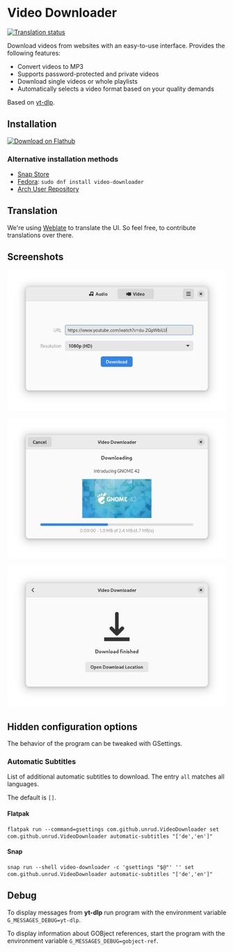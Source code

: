 # Video Downloader

[![Translation status](https://hosted.weblate.org/widgets/video-downloader/-/gui/svg-badge.svg)](https://hosted.weblate.org/engage/video-downloader/)

Download videos from websites with an easy-to-use interface.
Provides the following features:

  * Convert videos to MP3
  * Supports password-protected and private videos
  * Download single videos or whole playlists
  * Automatically selects a video format based on your quality demands

Based on [yt-dlp](https://github.com/yt-dlp/yt-dlp).

## Installation

<a href='https://flathub.org/apps/details/com.github.unrud.VideoDownloader'><img width='240' alt='Download on Flathub' src='https://flathub.org/assets/badges/flathub-badge-en.png'/></a>

### Alternative installation methods

  * [Snap Store](https://snapcraft.io/video-downloader)
  * [Fedora](https://src.fedoraproject.org/rpms/video-downloader): `sudo dnf install video-downloader`
  * [Arch User Repository](https://aur.archlinux.org/packages/video-downloader)

## Translation

We're using [Weblate](https://hosted.weblate.org/engage/video-downloader/) to translate the UI. So feel free, to contribute translations over there.

## Screenshots

![screenshot 1](https://raw.githubusercontent.com/Unrud/video-downloader/master/screenshots/1.png)

![screenshot 2](https://raw.githubusercontent.com/Unrud/video-downloader/master/screenshots/2.png)

![screenshot 3](https://raw.githubusercontent.com/Unrud/video-downloader/master/screenshots/3.png)

## Hidden configuration options

The behavior of the program can be tweaked with GSettings.

### Automatic Subtitles

List of additional automatic subtitles to download. The entry `all` matches all languages.

The default is `[]`.

#### Flatpak

```
flatpak run --command=gsettings com.github.unrud.VideoDownloader set com.github.unrud.VideoDownloader automatic-subtitles "['de','en']"
```

#### Snap

```
snap run --shell video-downloader -c 'gsettings "$@"' '' set com.github.unrud.VideoDownloader automatic-subtitles "['de','en']"
```

## Debug

To display messages from **yt-dlp** run program with the environment variable `G_MESSAGES_DEBUG=yt-dlp`.

To display information about GOBject references, start the program with the environment variable `G_MESSAGES_DEBUG=gobject-ref`.
